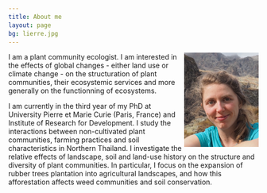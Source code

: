```yaml
---
title: About me
layout: page
bg: lierre.jpg
---
```


<img src="/assets/images/me.jpg" alt = "portrait" align = "right" style="width:150px;height:190px">

I am a plant community ecologist. I am  interested in the effects of global changes - either land use or climate change - on the structuration of plant communities, their ecosystemic services and more generally on the functionning of ecosystems.  

I am currently in the third year of my PhD at University Pierre et Marie Curie (Paris, France) and Institute of Research for Development. I study the interactions between non-cultivated plant communities, farming practices and soil characteristics in Northern Thailand. I investigate the relative effects of landscape, soil and land-use history on the structure and diversity of plant communities. In particular, I focus on the expansion of rubber trees plantation into agricultural landscapes, and how this afforestation affects weed communities and soil conservation.